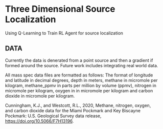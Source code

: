 # Three Dimensional Source Localization
Using Q-Learning to Train RL Agent for source localization


## DATA
Currently the data is denerated from a point source and then a gradient if formed around the source. Future work includes integrating real world data.


All mass spec data files are formatted as follows: The format of longitude and latitude in decimal degrees, depth in meters, methane in micromole per kilogram, methane_ppmv in parts per million by volume (ppmv), nitrogen in micromole per kilogram, oxygen in in micromole per kilogram and carbon dioxide in micromole per kilogram.

Cunningham, K.J., and Westcott, R.L., 2020, Methane, nitrogen, oxygen, and carbon dioxide data for the Miami Pockmark and Key Biscayne Pockmark: U.S. Geological Survey data release, https://doi.org/10.5066/F7H13196.

